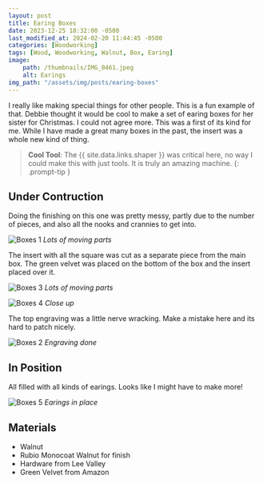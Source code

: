 ```yaml
---
layout: post
title: Earing Boxes
date: 2023-12-25 18:32:00 -0500
last_modified_at: 2024-02-20 11:44:45 -0500
categories: [Woodworking]
tags: [Wood, Woodworking, Walnut, Box, Earing]
image: 
    path: /thumbnails/IMG_0461.jpeg
    alt: Earings
img_path: "/assets/img/posts/earing-boxes"
---
```


I really like making special things for other people.  This is a fun example of that.  Debbie thought it would be cool to make a set of earing boxes for her sister for Christmas.  I could not agree more.  This was a first of its kind for me.  While I have made a great many boxes in the past, the insert was a whole new kind of thing.

>**Cool Tool**: The {{ site.data.links.shaper }} was critical here, no way I could make this with just tools.  It is truly an amazing machine.
{: .prompt-tip }

## Under Contruction

Doing the finishing on this one was pretty messy, partly due to the number of pieces, and also all the nooks and crannies to get into.

![Boxes 1][Boxes 1]
_Lots of moving parts_

The insert with all the square was cut as a separate piece from the main box.  The green velvet was placed on the bottom of the box and the insert placed over it.

![Boxes 3][Boxes 3]
_Lots of moving parts_

![Boxes 4][Boxes 4]
_Close up_

The top engraving was a little nerve wracking.  Make a mistake here and its hard to patch nicely.

![Boxes 2][Boxes 2]
_Engraving done_

## In Position

All filled with all kinds of earings.  Looks like I might have to make more!

![Boxes 5][Boxes 5]
_Earings in place_

## Materials

- Walnut
- Rubio Monocoat Walnut for finish
- Hardware from Lee Valley
- Green Velvet from Amazon

[Boxes 1]: IMG_0455.jpeg
[Boxes 2]: IMG_0461.jpeg
[Boxes 3]: IMG_0466.jpeg
[Boxes 4]: IMG_0467.jpeg
[Boxes 5]: earing-box-01.jpeg

